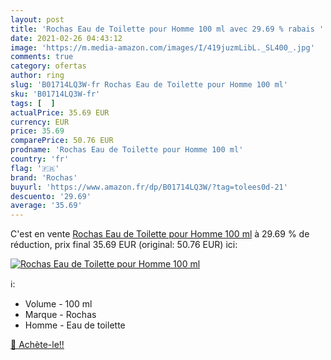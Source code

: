 ```yaml
---
layout: post
title: 'Rochas Eau de Toilette pour Homme 100 ml avec 29.69 % rabais '
date: 2021-02-26 04:43:12
image: 'https://m.media-amazon.com/images/I/419juzmLibL._SL400_.jpg'
comments: true
category: ofertas
author: ring
slug: 'B01714LQ3W-fr Rochas Eau de Toilette pour Homme 100 ml'
sku: 'B01714LQ3W-fr'
tags: [  ]
actualPrice: 35.69 EUR
currency: EUR
price: 35.69
comparePrice: 50.76 EUR
prodname: 'Rochas Eau de Toilette pour Homme 100 ml'
country: 'fr'
flag: '🇫🇷'
brand: 'Rochas'
buyurl: 'https://www.amazon.fr/dp/B01714LQ3W/?tag=tolees0d-21'
descuento: '29.69'
average: '35.69'
---
```


C'est en vente [Rochas Eau de Toilette pour Homme 100 ml](https://www.amazon.fr/dp/B01714LQ3W/?tag=tolees0d-21)  à  29.69 % de réduction, prix final  35.69 EUR (original: 50.76 EUR) ici:

[![Rochas Eau de Toilette pour Homme 100 ml](https://m.media-amazon.com/images/I/419juzmLibL._SL400_.jpg)](https://www.amazon.fr/dp/B01714LQ3W/?tag=tolees0d-21)

ℹ️:

- Volume - 100 ml
- Marque - Rochas
- Homme - Eau de toilette

[🛒 Achète-le!!](https://www.amazon.fr/dp/B01714LQ3W/?tag=tolees0d-21)
